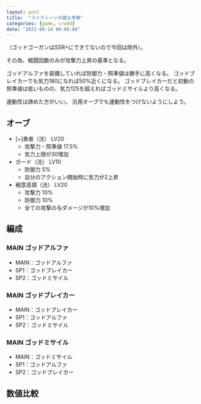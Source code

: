 ```yaml
---
layout: post
title:  "ライディーンの雑な考察"
categories: [game, srwdd]
date: "2023-09-14 00:00:00"
---
```


（ゴッドゴーガンはSSR+にできてないので今回は除外）。

その為、戦闘回数のみが攻撃力上昇の基準となる。

ゴッドアルファを装備していれば防御力・照準値は勝手に高くなる。
ゴッドブレイカーでも気力180になれば50%近くになる。
ゴッドブレイカーだと初動の照準値は低いものの、気力125を超えればゴッドミサイルより高くなる。

運動性は諦めた方がいい。
汎用オーブでも運動性をつけないようにしよう。

## オーブ
- [+]勇者（洸） LV20
  - 攻撃力・照準値 17.5%
  - 気力上限が30増加
- ガード（洸） LV10
  - 防御力 5%
  - 自分のアクション開始時に気力が2上昇
- 戦意高揚（洸） LV20
  - 攻撃力 10%
  - 防御力 10%
  - 全ての攻撃の与ダメージが10%増加

## 編成

### MAIN ゴッドアルファ

- MAIN：ゴッドアルファ
- SP1：ゴッドブレイカー
- SP2：ゴッドミサイル

### MAIN ゴッドブレイカー

- MAIN：ゴッドブレイカー
- SP1：ゴッドアルファ
- SP2：ゴッドミサイル

### MAIN ゴッドミサイル

- MAIN：ゴッドミサイル
- SP1：ゴッドアルファ
- SP2：ゴッドブレイカー

## 数値比較

<div id="main-1" style="width: 100vw, height: 50vh"></div>
<div id="main-2" style="width: 100vw, height: 50vh"></div>
<div id="main-3" style="width: 100vw, height: 50vh"></div>
<div id="main-4" style="width: 100vw, height: 50vh"></div>

<!-- Google Charts -->
<script type="text/javascript" src="https://www.gstatic.com/charts/loader.js"></script>

<script type="text/javascript">
google.charts.load("current", { "packages": ["corechart"] });
const ANNOTATION = { type: 'string', role: 'annotation' };
const ANNOTATION_NUM = { type: 'number', role: 'annotation' };

// 攻撃力
function main1() {
    google.charts.setOnLoadCallback(() => {
        const data = google.visualization.arrayToDataTable([
            ['戦闘回数', 'ゴッドアルファ(%)', 'ゴッドブレイカー(%)', 'ゴッドミサイル(%)'],
            ['1',  16+7*0 +11+1.8*0 +7.5, 3*0 +21+3.2*0 +7.5, 3*0 +11+1.8*0 +12],
            ['2',  16+7*1 +11+1.8*1 +7.5, 3*1 +21+3.2*1 +7.5, 3*1 +11+1.8*1 +12],
            ['3',  16+7*2 +11+1.8*2 +7.5, 3*2 +21+3.2*2 +7.5, 3*2 +11+1.8*2 +12],
            ['4',  16+7*3 +11+1.8*3 +7.5, 3*3 +21+3.2*3 +7.5, 3*3 +11+1.8*3 +12],
            ['5',  16+7*4 +11+1.8*4 +7.5, 3*4 +21+3.2*4 +7.5, 3*4 +11+1.8*4 +12],
            ['6',  16+7*5 +11+1.8*5 +7.5, 3*5 +21+3.2*5 +7.5, 3*5 +11+1.8*5 +12],
            ['7',  16+7*5 +11+1.8*5 +7.5, 3*5 +21+3.2*5 +7.5, 3*5 +11+1.8*5 +12],
            ['8',  16+7*5 +11+1.8*5 +7.5, 3*5 +21+3.2*5 +7.5, 3*5 +11+1.8*5 +12],
            ['9',  16+7*5 +11+1.8*5 +7.5, 3*5 +21+3.2*5 +7.5, 3*5 +11+1.8*5 +12],
            ['10', 16+7*5 +11+1.8*5 +7.5, 3*5 +21+3.2*5 +7.5, 3*5 +11+1.8*5 +12]
        ]);
        const options = {
            title: 'ライディーン（MAIN・攻撃力(%)・HP100%・気力100）',
            curveType: 'none',
            legend: { position: 'bottom' }
        };
        const chart = new google.visualization.LineChart(
            document.getElementById('main-1')
        );
        chart.draw(data, options);
    });
}
main1();
// 防御力
function main2() {
    google.charts.setOnLoadCallback(() => {
        const data = google.visualization.arrayToDataTable([
            ['気力', 'ゴッドアルファ(%)', 'ゴッドブレイカー(%)', 'ゴッドミサイル(%)'],
            // 気力(3%) + ゴッドアルファ + ゴッドブレイカー + ゴッドミサイルの順で記載している
            ['100',  3*0 + 16+7*5 +1.8*5 +7.5, 3*0 + 3*5 +1.5*0+3.2*5 +7.5, 3*0 + 3*5 +1.8*5 +12],
            ['110',  3*1 + 16+7*5 +1.8*5 +7.5, 3*1 + 3*5 +1.5*1+3.2*5 +7.5, 3*1 + 3*5 +1.8*5 +12],
            ['120',  3*2 + 16+7*5 +1.8*5 +7.5, 3*2 + 3*5 +1.5*2+3.2*5 +7.5, 3*2 + 3*5 +1.8*5 +12],
            ['130',  3*3 + 16+7*5 +1.8*5 +7.5, 3*3 + 3*5 +1.5*3+3.2*5 +7.5, 3*3 + 3*5 +1.8*5 +12],
            ['140',  3*4 + 16+7*5 +1.8*5 +7.5, 3*4 + 3*5 +1.5*4+3.2*5 +7.5, 3*4 + 3*5 +1.8*5 +12],
            ['150',  3*5 + 16+7*5 +1.8*5 +7.5, 3*5 + 3*5 +1.5*5+3.2*5 +7.5, 3*5 + 3*5 +1.8*5 +12],
            ['160',  3*6 + 16+7*5 +1.8*5 +7.5, 3*6 + 3*5 +1.5*6+3.2*5 +7.5, 3*6 + 3*5 +1.8*5 +12],
            ['170',  3*7 + 16+7*5 +1.8*5 +7.5, 3*7 + 3*5 +1.5*7+3.2*5 +7.5, 3*7 + 3*5 +1.8*5 +12],
            ['180',  3*8 + 16+7*5 +1.8*5 +7.5, 3*8 + 3*5 +1.5*8+3.2*5 +7.5, 3*8 + 3*5 +1.8*5 +12]
        ]);
        const options = {
            title: 'ライディーン（MAIN・防御力(%)・HP100%・戦闘回数：5）',
            curveType: 'none',
            legend: { position: 'bottom' }
        };
        const chart = new google.visualization.LineChart(
            document.getElementById('main-2')
        );
        chart.draw(data, options);
    });
}
main2();
// 照準値
function main3() {
    google.charts.setOnLoadCallback(() => {
        const data = google.visualization.arrayToDataTable([
            ['気力', 'ゴッドアルファ(%)', 'ゴッドブレイカー(%)', 'ゴッドミサイル(%)'],
            // 気力(3%) + ゴッドアルファ + ゴッドブレイカー + ゴッドミサイルの順で記載している
            ['100',  3*0 + 16+7*5 +11+1.8*5 +7.5, 3*0 + 3*5 +21+1.5*0 +7.5, 3*0 + 3*5 +11+1.8*5 +12],
            ['110',  3*1 + 16+7*5 +11+1.8*5 +7.5, 3*1 + 3*5 +21+1.5*1 +7.5, 3*1 + 3*5 +11+1.8*5 +12],
            ['120',  3*2 + 16+7*5 +11+1.8*5 +7.5, 3*2 + 3*5 +21+1.5*2 +7.5, 3*2 + 3*5 +11+1.8*5 +12],
            ['130',  3*3 + 16+7*5 +11+1.8*5 +7.5, 3*3 + 3*5 +21+1.5*3 +7.5, 3*3 + 3*5 +11+1.8*5 +12],
            ['140',  3*4 + 16+7*5 +11+1.8*5 +7.5, 3*4 + 3*5 +21+1.5*4 +7.5, 3*4 + 3*5 +11+1.8*5 +12],
            ['150',  3*5 + 16+7*5 +11+1.8*5 +7.5, 3*5 + 3*5 +21+1.5*5 +7.5, 3*5 + 3*5 +11+1.8*5 +12],
            ['160',  3*6 + 16+7*5 +11+1.8*5 +7.5, 3*6 + 3*5 +21+1.5*5 +7.5, 3*6 + 3*5 +11+1.8*5 +12],
            ['170',  3*7 + 16+7*5 +11+1.8*5 +7.5, 3*7 + 3*5 +21+1.5*5 +7.5, 3*7 + 3*5 +11+1.8*5 +12],
            ['180',  3*8 + 16+7*5 +11+1.8*5 +7.5, 3*8 + 3*5 +21+1.5*5 +7.5, 3*8 + 3*5 +11+1.8*5 +12]
        ]);
        const options = {
            title: 'ライディーン（MAIN・照準値(%)・HP100%・戦闘回数：5）',
            curveType: 'none',
            legend: { position: 'bottom' }
        };
        const chart = new google.visualization.LineChart(
            document.getElementById('main-3')
        );
        chart.draw(data, options);
    });
}
main3();
// 運動性
function main4() {
    google.charts.setOnLoadCallback(() => {
        const data = google.visualization.arrayToDataTable([
            ['気力', 'ゴッドアルファ(%)', 'ゴッドブレイカー(%)', 'ゴッドミサイル(%)'],
            ['100',  3*0, 3*0, 3*0],
            ['110',  3*1, 3*1, 3*1],
            ['120',  3*2, 3*2, 3*2],
            ['130',  3*3, 3*3, 3*3],
            ['140',  3*4, 3*4, 3*4],
            ['150',  3*5, 3*5, 3*5],
            ['160',  3*6, 3*6, 3*6],
            ['170',  3*7, 3*7, 3*7],
            ['180',  3*8, 3*8, 3*8]
        ]);
        const options = {
            title: 'ゴッドアルファ（MAIN・運動性(%)）',
            curveType: 'none',
            legend: { position: 'bottom' }
        };
        const chart = new google.visualization.LineChart(
            document.getElementById('main-4')
        );
        chart.draw(data, options);
    });
}
main4();
</script>

